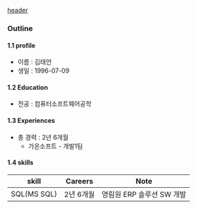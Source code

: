 [header](https://capsule-render.vercel.app/api?type=wave&color=7&height=300&section=header&text=capsule%20render&fontSize=90)

### Outline

#### 1.1 profile
- 이름 : 김태언
- 생일 : 1996-07-09

#### 1.2 Education
- 전공 : 컴퓨터소프트웨어공학

#### 1.3 Experiences
- 총 경력 : 2년 6개월
    - 가온소프트 - 개발1팀 

#### 1.4 skills
| skill | Careers | Note |
| -------- | -------- | -------- |
| SQL(MS SQL) | 2년 6개월 | 영림원 ERP 솔루션 SW 개발 |



